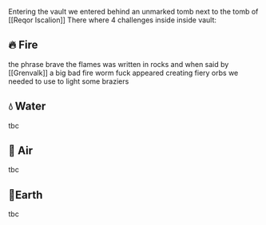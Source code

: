 Entering the vault we entered behind an unmarked tomb next to the tomb of [[Reqor Iscalion]]
There where 4 challenges inside inside vault:

## 🔥 Fire
the phrase brave the flames was written in rocks and when said by [[Grenvalk]] a big bad fire worm fuck appeared creating fiery orbs we needed to use to  light some braziers 

## 💧 Water
tbc

## 🍃 Air
tbc

## 🌱Earth
tbc


